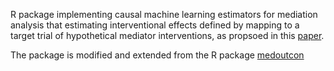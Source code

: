 R package implementing causal machine learning estimators for mediation analysis that estimating interventional effects defined by mapping to a target trial of hypothetical mediator interventions, as propsoed in this [paper](https://arxiv.org/abs/2504.15834).

The package is modified and extended from the R package [medoutcon](https://github.com/nhejazi/medoutcon)